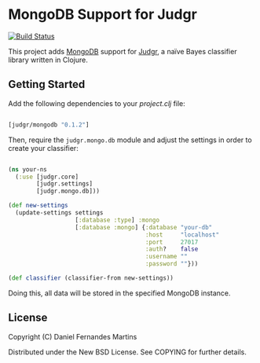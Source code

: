 # MongoDB Support for Judgr

[![Build Status](https://secure.travis-ci.org/danielfm/judgr-mongodb.png?branch=master)](http://travis-ci.org/danielfm/judgr-mongodb)

This project adds [MongoDB](http://mongodb.org) support for
[Judgr](http://danielfm.github.com/judgr/), a naïve Bayes classifier
library written in Clojure.

## Getting Started

Add the following dependencies to your _project.clj_ file:

````clojure

[judgr/mongodb "0.1.2"]
````

Then, require the `judgr.mongo.db` module and adjust the settings in
order to create your classifier:

````clojure

(ns your-ns
  (:use [judgr.core]
        [judgr.settings]
        [judgr.mongo.db]))

(def new-settings
  (update-settings settings
                   [:database :type] :mongo
                   [:database :mongo] {:database "your-db"
                                       :host     "localhost"
                                       :port     27017
                                       :auth?    false
                                       :username ""
                                       :password ""}))

(def classifier (classifier-from new-settings))

````

Doing this, all data will be stored in the specified MongoDB instance.

## License

Copyright (C) Daniel Fernandes Martins

Distributed under the New BSD License. See COPYING for further details.
